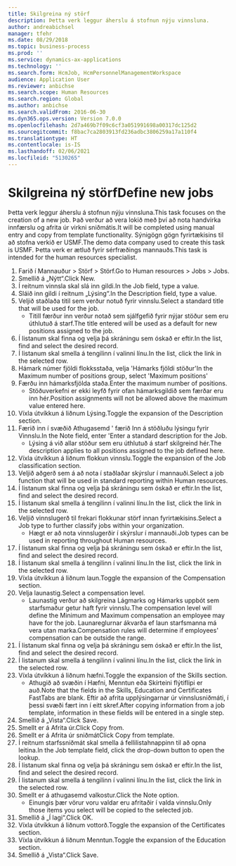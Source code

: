 ```yaml
---
title: Skilgreina ný störf
description: Þetta verk leggur áherslu á stofnun nýju vinnsluna.
author: andreabichsel
manager: tfehr
ms.date: 08/29/2018
ms.topic: business-process
ms.prod: ''
ms.service: dynamics-ax-applications
ms.technology: ''
ms.search.form: HcmJob, HcmPersonnelManagementWorkspace
audience: Application User
ms.reviewer: anbichse
ms.search.scope: Human Resources
ms.search.region: Global
ms.author: anbichse
ms.search.validFrom: 2016-06-30
ms.dyn365.ops.version: Version 7.0.0
ms.openlocfilehash: 2d7a469b7f09c6cf3a051991698a00317dc125d2
ms.sourcegitcommit: f8bac7ca2803913fd236adbc3806259a17a110f4
ms.translationtype: HT
ms.contentlocale: is-IS
ms.lasthandoff: 02/06/2021
ms.locfileid: "5130265"
---
```

# <a name="define-new-jobs"></a><span data-ttu-id="6d9f9-103">Skilgreina ný störf</span><span class="sxs-lookup"><span data-stu-id="6d9f9-103">Define new jobs</span></span>



<span data-ttu-id="6d9f9-104">Þetta verk leggur áherslu á stofnun nýju vinnsluna.</span><span class="sxs-lookup"><span data-stu-id="6d9f9-104">This task focuses on the creation of a new job.</span></span> <span data-ttu-id="6d9f9-105">Það verður að vera lokið með því að nota handvirka innfærslu og afrita úr virkni sniðmátis.</span><span class="sxs-lookup"><span data-stu-id="6d9f9-105">It will be completed using manual entry and copy from template functionality.</span></span> <span data-ttu-id="6d9f9-106">Sýnigögn gögn fyrirtækisins til að stofna verkið er USMF.</span><span class="sxs-lookup"><span data-stu-id="6d9f9-106">The demo data company used to create this task is USMF.</span></span> <span data-ttu-id="6d9f9-107">Þetta verk er ætluð fyrir sérfræðings mannauðs.</span><span class="sxs-lookup"><span data-stu-id="6d9f9-107">This task is intended for the human resources specialist.</span></span>

1. <span data-ttu-id="6d9f9-108">Farið í Mannauður > Störf > Störf.</span><span class="sxs-lookup"><span data-stu-id="6d9f9-108">Go to Human resources > Jobs > Jobs.</span></span>
2. <span data-ttu-id="6d9f9-109">Smellið á „Nýtt“.</span><span class="sxs-lookup"><span data-stu-id="6d9f9-109">Click New.</span></span>
3. <span data-ttu-id="6d9f9-110">Í reitnum vinnsla skal slá inn gildi.</span><span class="sxs-lookup"><span data-stu-id="6d9f9-110">In the Job field, type a value.</span></span>
4. <span data-ttu-id="6d9f9-111">Sláið inn gildi í reitnum „Lýsing“.</span><span class="sxs-lookup"><span data-stu-id="6d9f9-111">In the Description field, type a value.</span></span>
5. <span data-ttu-id="6d9f9-112">Veljið staðlaða titil sem verður notuð fyrir vinnslu.</span><span class="sxs-lookup"><span data-stu-id="6d9f9-112">Select a standard title that will be used for the job.</span></span> 
    * <span data-ttu-id="6d9f9-113">Titill færður inn verður notað sem sjálfgefið fyrir nýjar stöður sem eru úthlutuð á starf.</span><span class="sxs-lookup"><span data-stu-id="6d9f9-113">The title entered will be used as a default for new positions assigned to the job.</span></span>  
6. <span data-ttu-id="6d9f9-114">Í listanum skal finna og velja þá skráningu sem óskað er eftir.</span><span class="sxs-lookup"><span data-stu-id="6d9f9-114">In the list, find and select the desired record.</span></span>
7. <span data-ttu-id="6d9f9-115">Í listanum skal smella á tengilinn í valinni línu.</span><span class="sxs-lookup"><span data-stu-id="6d9f9-115">In the list, click the link in the selected row.</span></span>
8. <span data-ttu-id="6d9f9-116">Hámark númer fjöldi flokksstaða, velja 'Hámarks fjöldi stöður'</span><span class="sxs-lookup"><span data-stu-id="6d9f9-116">In the Maximum number of positions group, select 'Maximum positions'</span></span>
9. <span data-ttu-id="6d9f9-117">Færðu inn hámarksfjölda staða.</span><span class="sxs-lookup"><span data-stu-id="6d9f9-117">Enter the maximum number of positions.</span></span> 
    * <span data-ttu-id="6d9f9-118">Stöðuverkefni er ekki leyfð fyrir ofan hámarksgildið sem færðar eru inn hér.</span><span class="sxs-lookup"><span data-stu-id="6d9f9-118">Position assignments will not be allowed above the maximum value entered here.</span></span>  
10. <span data-ttu-id="6d9f9-119">Víxla útvíkkun á liðnum Lýsing.</span><span class="sxs-lookup"><span data-stu-id="6d9f9-119">Toggle the expansion of the Description section.</span></span>
11. <span data-ttu-id="6d9f9-120">Færið inn í svæðið Athugasemd ' færið Inn á stöðluðu lýsingu fyrir Vinnslu.</span><span class="sxs-lookup"><span data-stu-id="6d9f9-120">In the Note field, enter 'Enter a standard description for the Job.</span></span>
    * <span data-ttu-id="6d9f9-121">Lýsing á við allar stöður sem eru úthlutuð á starf skilgreind hér.</span><span class="sxs-lookup"><span data-stu-id="6d9f9-121">The description applies to all positions assigned to the job defined here.</span></span>  
12. <span data-ttu-id="6d9f9-122">Víxla útvíkkun á liðnum flokkun vinnslu.</span><span class="sxs-lookup"><span data-stu-id="6d9f9-122">Toggle the expansion of the Job classification section.</span></span>
13. <span data-ttu-id="6d9f9-123">Veljið aðgerð sem á að nota í staðlaðar skýrslur í mannauði.</span><span class="sxs-lookup"><span data-stu-id="6d9f9-123">Select a job function that will be used in standard reporting within Human resources.</span></span>
14. <span data-ttu-id="6d9f9-124">Í listanum skal finna og velja þá skráningu sem óskað er eftir.</span><span class="sxs-lookup"><span data-stu-id="6d9f9-124">In the list, find and select the desired record.</span></span>
15. <span data-ttu-id="6d9f9-125">Í listanum skal smella á tengilinn í valinni línu.</span><span class="sxs-lookup"><span data-stu-id="6d9f9-125">In the list, click the link in the selected row.</span></span>
16. <span data-ttu-id="6d9f9-126">Veljið vinnslugerð til frekari flokkunar störf innan fyrirtækisins.</span><span class="sxs-lookup"><span data-stu-id="6d9f9-126">Select a Job type to further classify jobs within your organization.</span></span> 
    * <span data-ttu-id="6d9f9-127">Hægt er að nota vinnslugerðir í skýrslur í mannauði.</span><span class="sxs-lookup"><span data-stu-id="6d9f9-127">Job types can be used in reporting throughout Human resources.</span></span>  
17. <span data-ttu-id="6d9f9-128">Í listanum skal finna og velja þá skráningu sem óskað er eftir.</span><span class="sxs-lookup"><span data-stu-id="6d9f9-128">In the list, find and select the desired record.</span></span>
18. <span data-ttu-id="6d9f9-129">Í listanum skal smella á tengilinn í valinni línu.</span><span class="sxs-lookup"><span data-stu-id="6d9f9-129">In the list, click the link in the selected row.</span></span>
19. <span data-ttu-id="6d9f9-130">Víxla útvíkkun á liðnum laun.</span><span class="sxs-lookup"><span data-stu-id="6d9f9-130">Toggle the expansion of the Compensation section.</span></span>
20. <span data-ttu-id="6d9f9-131">Velja launastig.</span><span class="sxs-lookup"><span data-stu-id="6d9f9-131">Select a compensation level.</span></span>
    * <span data-ttu-id="6d9f9-132">Launastig verður að skilgreina Lágmarks og Hámarks uppbót sem starfsmaður getur haft fyrir vinnslu.</span><span class="sxs-lookup"><span data-stu-id="6d9f9-132">The compensation level will define the Minimum and Maximum compensation an employee may have for the job.</span></span> <span data-ttu-id="6d9f9-133">Launareglurnar ákvarða ef laun starfsmanna má vera utan marka.</span><span class="sxs-lookup"><span data-stu-id="6d9f9-133">Compensation rules will determine if employees' compensation can be outside the range.</span></span>  
21. <span data-ttu-id="6d9f9-134">Í listanum skal finna og velja þá skráningu sem óskað er eftir.</span><span class="sxs-lookup"><span data-stu-id="6d9f9-134">In the list, find and select the desired record.</span></span>
22. <span data-ttu-id="6d9f9-135">Í listanum skal smella á tengilinn í valinni línu.</span><span class="sxs-lookup"><span data-stu-id="6d9f9-135">In the list, click the link in the selected row.</span></span>
23. <span data-ttu-id="6d9f9-136">Víxla útvíkkun á liðnum hæfni.</span><span class="sxs-lookup"><span data-stu-id="6d9f9-136">Toggle the expansion of the Skills section.</span></span>
    * <span data-ttu-id="6d9f9-137">Athugið að svæðin í Hæfni, Menntun eða Skírteini flýtiflipi er auð.</span><span class="sxs-lookup"><span data-stu-id="6d9f9-137">Note that the fields in the Skills, Education and Certificates FastTabs are blank.</span></span> <span data-ttu-id="6d9f9-138">Eftir að afrita upplýsingarnar úr vinnslusniðmáti, í þessi svæði fært inn í eitt skref.</span><span class="sxs-lookup"><span data-stu-id="6d9f9-138">After copying information from a job template, information in these fields will be entered in a single step.</span></span>   
24. <span data-ttu-id="6d9f9-139">Smellið á „Vista“.</span><span class="sxs-lookup"><span data-stu-id="6d9f9-139">Click Save.</span></span>
25. <span data-ttu-id="6d9f9-140">Smellt er á Afrita úr.</span><span class="sxs-lookup"><span data-stu-id="6d9f9-140">Click Copy from.</span></span>
26. <span data-ttu-id="6d9f9-141">Smellt er á Afrita úr sniðmát</span><span class="sxs-lookup"><span data-stu-id="6d9f9-141">Click Copy from template.</span></span>
27. <span data-ttu-id="6d9f9-142">Í reitnum starfssniðmát skal smella á fellilistahnappinn til að opna leitina.</span><span class="sxs-lookup"><span data-stu-id="6d9f9-142">In the Job template field, click the drop-down button to open the lookup.</span></span>
28. <span data-ttu-id="6d9f9-143">Í listanum skal finna og velja þá skráningu sem óskað er eftir.</span><span class="sxs-lookup"><span data-stu-id="6d9f9-143">In the list, find and select the desired record.</span></span>
29. <span data-ttu-id="6d9f9-144">Í listanum skal smella á tengilinn í valinni línu.</span><span class="sxs-lookup"><span data-stu-id="6d9f9-144">In the list, click the link in the selected row.</span></span>
30. <span data-ttu-id="6d9f9-145">Smellt er á athugasemd valkostur.</span><span class="sxs-lookup"><span data-stu-id="6d9f9-145">Click the Note option.</span></span>
    * <span data-ttu-id="6d9f9-146">Einungis þær vörur voru valdar eru afritaðir í valda vinnslu.</span><span class="sxs-lookup"><span data-stu-id="6d9f9-146">Only those items you select will be copied to the selected job.</span></span>    
31. <span data-ttu-id="6d9f9-147">Smellið á „Í lagi“.</span><span class="sxs-lookup"><span data-stu-id="6d9f9-147">Click OK.</span></span>
32. <span data-ttu-id="6d9f9-148">Víxla útvíkkun á liðnum vottorð.</span><span class="sxs-lookup"><span data-stu-id="6d9f9-148">Toggle the expansion of the Certificates section.</span></span>
33. <span data-ttu-id="6d9f9-149">Víxla útvíkkun á liðnum Menntun.</span><span class="sxs-lookup"><span data-stu-id="6d9f9-149">Toggle the expansion of the Education section.</span></span>
34. <span data-ttu-id="6d9f9-150">Smellið á „Vista“.</span><span class="sxs-lookup"><span data-stu-id="6d9f9-150">Click Save.</span></span>

